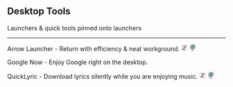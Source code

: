 ## Desktop Tools

Launchers & quick tools pinned onto launchers

---

Arrow Launcher - Return with efficiency & neat workground. ![](../assets/free.png) ![](../assets/earth-globe.png)

Google Now - Enjoy Google right on the desktop.

QuickLyric - Download lyrics silently while you are enjoying music. ![](../assets/free.png) ![](../assets/earth-globe.png)

